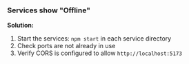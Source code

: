 ### Services show "Offline"

**Solution:**

1. Start the services: `npm start` in each service directory
2. Check ports are not already in use
3. Verify CORS is configured to allow `http://localhost:5173`
